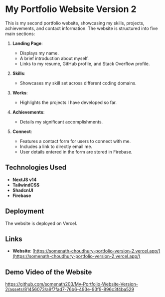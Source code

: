 # My Portfolio Website Version 2

This is my second portfolio website, showcasing my skills, projects, achievements, and contact information. The website is structured into five main sections:

1. **Landing Page**: 
   - Displays my name.
   - A brief introduction about myself.
   - Links to my resume, GitHub profile, and Stack Overflow profile.

2. **Skills**: 
   - Showcases my skill set across different coding domains.

3. **Works**: 
   - Highlights the projects I have developed so far.

4. **Achievements**: 
   - Details my significant accomplishments.

5. **Connect**: 
   - Features a contact form for users to connect with me.
   - Includes a link to directly email me.
   - User details entered in the form are stored in Firebase.

## Technologies Used

- **NextJS v14**
- **TailwindCSS**
- **ShadcnUI**
- **Firebase**

## Deployment

The website is deployed on Vercel.

## Links

- **Website**: [https://somenath-choudhury-portfolio-version-2.vercel.app/](https://somenath-choudhury-portfolio-version-2.vercel.app/)

## Demo Video of the Website

https://github.com/somenath203/My-Portfolio-Website-Version-2/assets/81456073/a9f7fad7-76b6-493e-93f9-896c3f4ba529


